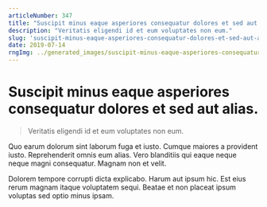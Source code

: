 ```yaml
---
articleNumber: 347
title: "Suscipit minus eaque asperiores consequatur dolores et sed aut alias."
description: "Veritatis eligendi id et eum voluptates non eum."
slug: 'suscipit-minus-eaque-asperiores-consequatur-dolores-et-sed-aut-alias.'
date: 2019-07-14
rngImg: ../generated_images/suscipit-minus-eaque-asperiores-consequatur-dolores-et-sed-aut-alias..jpg
---
```


# Suscipit minus eaque asperiores consequatur dolores et sed aut alias.

> Veritatis eligendi id et eum voluptates non eum.

Quo earum dolorum sint laborum fuga et iusto. Cumque maiores a provident iusto. Reprehenderit omnis eum alias. Vero blanditiis qui eaque neque neque magni consequatur. Magnam non et velit.
 Dolorem tempore corrupti dicta explicabo. Harum aut ipsum hic. Est eius rerum magnam itaque voluptatem sequi. Beatae et non placeat ipsum voluptas sed optio minus ipsam.

